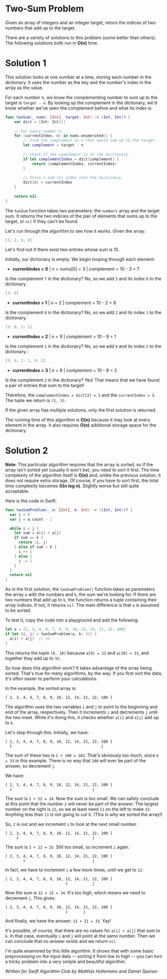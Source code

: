 # Two-Sum Problem

Given an array of integers and an integer target, return the indices of two numbers that add up to the target.

There are a variety of solutions to this problem (some better than others). The following solutions both run in **O(n)** time.

# Solution 1

This solution looks at one number at a time, storing each number in the dictionary. It uses the number as the key and the number's index in the array as the value.

For each number n, we know the complementing number to sum up to the target is `target - n`. By looking up the complement in the dictionary, we'd know whether we've seen the complement before and what its index is.

```swift
func twoSum(_ nums: [Int], target: Int) -> (Int, Int)? {
    var dict = [Int: Int]()
    
    // For every number n,
    for (currentIndex, n) in nums.enumerated() {
        // Find the complement to n that would sum up to the target.
        let complement = target - n
        
        // Check if the complement is in the dictionary.
        if let complementIndex = dict[complement] {
            return (complementIndex, currentIndex)
        }
        
        // Store n and its index into the dictionary.
        dict[n] = currentIndex
    }
    
    return nil
}
```

The `twoSum` function takes two parameters: the `numbers` array and the target sum. It returns the two indicies of the pair of elements that sums up to the target, or `nil` if they can't be found.

Let's run through the algorithm to see how it works. Given the array:

```swift
[3, 2, 9, 8]
```

Let's find out if there exist two entries whose sum is 10.

Initially, our dictionary is empty. We begin looping through each element:

- **currentIndex = 0** | n = nums[0] = 3 | complement = 10 - 3 = 7

Is the complement `7` in the dictionary? No, so we add `3` and its index `0` to the dictionary.

```swift
[3: 0]
```

- **currentIndex = 1** | n = 2 | complement = 10 - 2 = 8

Is the complement `8` in the dictionary? No, so we add `2` and its index `1` to the dictionary.

```swift
[3: 0, 2: 1]
```

- **currentIndex = 2** | n = 9 | complement = 10 - 9 = 1

Is the complement `1` in the dictionary? No, so we add `9` and its index `2` to the dictionary.:

```swift
[3: 0, 2: 1, 9: 2]
```

- **currentIndex = 3** | n = 8 | complement = 10 - 8 = 2

Is the complement `2` in the dictionary? Yes! That means that we have found a pair of entries that sum to the target!

Therefore, the `complementIndex = dict[2] = 1` and the `currentIndex = 3`. The tuple we return is `(1, 3)`.

If the given array has multiple solutions, only the first solution is returned.

The running time of this algorithm is **O(n)** because it may look at every element in the array. It also requires **O(n)** additional storage space for the dictionary.

# Solution 2

**Note**: This particular algorithm requires that the array is sorted, so if the array isn't sorted yet (usually it won't be), you need to sort it first. The time complexity of the algorithm itself is **O(n)** and, unlike the previous solution, it does not require extra storage. Of course, if you have to sort first, the total time complexity becomes **O(n log n)**. Slightly worse but still quite acceptable.

Here is the code in Swift:

```swift
func twoSumProblem(_ a: [Int], k: Int) -> ((Int, Int))? {
  var i = 0
  var j = a.count - 1

  while i < j {
    let sum = a[i] + a[j]
    if sum == k {
      return (i, j)
    } else if sum < k {
      i += 1
    } else {
      j -= 1
    }
  }
  return nil
}
```

As in the first solution, the `twoSumProblem()` function takes as parameters the array `a` with the numbers and `k`, the sum we're looking for. If there are two numbers that add up to `k`, the function returns a tuple containing their array indices. If not, it returns `nil`. The main difference is that `a` is assumed to be sorted.

To test it, copy the code into a playground and add the following:

```swift
let a = [2, 3, 4, 4, 7, 8, 9, 10, 12, 14, 21, 22, 100]
if let (i, j) = twoSumProblem(a, k: 33) {
  a[i] + a[j]  // 33
}
```

This returns the tuple `(8, 10)` because `a[8] = 12` and `a[10] = 21`, and together they add up to `33`.

So how does this algorithm work? It takes advantage of the array being sorted. That's true for many algorithms, by the way. If you first sort the data, it's often easier to perform your calculations.

In the example, the sorted array is:

	[ 2, 3, 4, 4, 7, 8, 9, 10, 12, 14, 21, 22, 100 ]

The algorithm uses the two variables `i` and `j` to point to the beginning and end of the array, respectively. Then it increments `i` and decrements `j` until the two meet. While it's doing this, it checks whether `a[i]` and `a[j]` add up to `k`.

Let's step through this. Initially, we have:

	[ 2, 3, 4, 4, 7, 8, 9, 10, 12, 14, 21, 22, 100 ]
      i                                        j

The sum of these two is `2 + 100 = 102`. That's obviously too much, since `k = 33` in this example. There is no way that `100` will ever be part of the answer, so decrement `j`.

We have:

	[ 2, 3, 4, 4, 7, 8, 9, 10, 12, 14, 21, 22, 100 ]
      i                                    j

The sum is `2 + 22 = 24`. Now the sum is too small. We can safely conclude at this point that the number `2` will never be part of the answer. The largest number on the right is `22`, so we at least need `11` on the left to make `33`. Anything less than `11` is not going to cut it. (This is why we sorted the array!)

So, `2` is out and we increment `i` to look at the next small number.

	[ 2, 3, 4, 4, 7, 8, 9, 10, 12, 14, 21, 22, 100 ]
         i                                 j

The sum is `3 + 22 = 25`. Still too small, so increment `i` again.

	[ 2, 3, 4, 4, 7, 8, 9, 10, 12, 14, 21, 22, 100 ]
            i                              j

In fact, we have to increment `i` a few more times, until we get to `12`:

	[ 2, 3, 4, 4, 7, 8, 9, 10, 12, 14, 21, 22, 100 ]
                               i           j

Now the sum is `12 + 22 = 34`. It's too high, which means we need to decrement `j`. This gives:

	[ 2, 3, 4, 4, 7, 8, 9, 10, 12, 14, 21, 22, 100 ]
                               i       j

And finally, we have the answer: `12 + 21 = 33`. Yay!

It's possible, of course, that there are no values for `a[i] + a[j]` that sum to `k`. In that case, eventually `i` and `j` will point at the same number. Then we can conclude that no answer exists and we return `nil`.

I'm quite enamored by this little algorithm. It shows that with some basic preprocessing on the input data -- sorting it from low to high -- you can turn a tricky problem into a very simple and beautiful algorithm.

*Written for Swift Algorithm Club by Matthijs Hollemans and Daniel Speiser*

